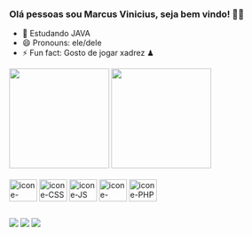 ### Olá pessoas sou Marcus Vinicius, seja bem vindo! 🧠🧐

- 🌱 Estudando JAVA
- 😄 Pronouns: ele/dele
- ⚡ Fun fact: Gosto de jogar xadrez ♟


<div>
<img height="180em" src="https://github-readme-stats.vercel.app/api?username=marcusdev29&show_icons=true&theme=tokyonight"/>
<img height="180em" src="https://github-readme-stats.vercel.app/api/top-langs/?username=marcusdev29&layout=compact&show_icons=true&theme=tokyonight"/>
</div>

<div style="display: inline_block"><br>
 
  <img align="center" alt="icone-HTML" height="40" width="50" src="https://cdn.jsdelivr.net/gh/devicons/devicon/icons/html5/html5-original.svg" />
  <img align="center" alt="icone-CSS" height="40" width="50" src="https://cdn.jsdelivr.net/gh/devicons/devicon/icons/css3/css3-original.svg"/>
  <img align="center" alt="icone-JS" height="40" width="50" src="https://cdn.jsdelivr.net/gh/devicons/devicon/icons/javascript/javascript-original.svg"/>
  <img align="center" alt="icone-JAVA" height="40" width="50" src="https://cdn.jsdelivr.net/gh/devicons/devicon/icons/java/java-original.svg" />
  <img align="center" alt="icone-PHP" height="40" width="50" src="https://cdn.jsdelivr.net/gh/devicons/devicon/icons/php/php-original.svg"/>
</div>

##

<div>
  <a href="mailto:marcus.varaujo29@gmail.com"> <img src="https://img.shields.io/badge/Gmail-D14836?style=for-the-badge&logo=gmail&logoColor=white"></a>
  <a href="https://www.linkedin.com/in/marcus-araujo-sena/"> <img src="https://img.shields.io/badge/LinkedIn-0077B5?style=for-the-badge&logo=linkedin&logoColor=white"></a>
  <a href="https://github.com/marcusdev29"> <img src="https://img.shields.io/badge/GitHub-100000?style=for-the-badge&logo=github&logoColor=white"></a>
</div>  


